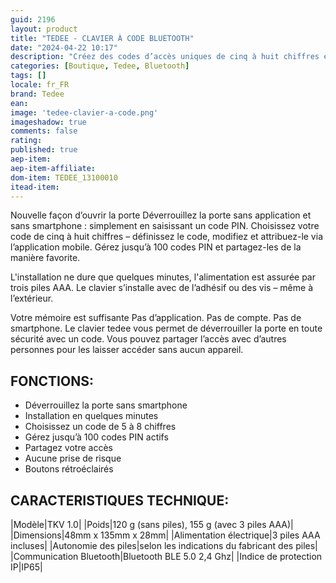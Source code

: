 ```yaml
---
guid: 2196
layout: product 
title: "TEDEE - CLAVIER À CODE BLUETOOTH"
date: "2024-04-22 10:17"
description: "Créez des codes d’accès uniques de cinq à huit chiffres et ouvrez les portes sans utiliser votre smartphone."
categories: [Boutique, Tedee, Bluetooth]
tags: []
locale: fr_FR
brand: Tedee
ean: 
image: 'tedee-clavier-a-code.png'
imageshadow: true
comments: false
rating:  
published: true
aep-item: 
aep-item-affiliate: 
dom-item: TEDEE_13100010
itead-item: 
---
```


Nouvelle façon d’ouvrir la porte
Déverrouillez la porte sans application et sans smartphone : simplement en saisissant un code PIN. Choisissez votre code de cinq à huit chiffres – définissez le code, modifiez et attribuez-le via l’application mobile. Gérez jusqu’à 100 codes PIN et partagez-les de la manière favorite.

L'installation ne dure que quelques minutes, l'alimentation est assurée par trois piles AAA. Le clavier s’installe avec de l’adhésif ou des vis – même à l’extérieur.

Votre mémoire est suffisante
Pas d’application. Pas de compte. Pas de smartphone. Le clavier tedee vous permet de déverrouiller la porte en toute sécurité avec un code. Vous pouvez partager l’accès avec d’autres personnes pour les laisser accéder sans aucun appareil.

## FONCTIONS:

- Déverrouillez la porte sans smartphone
- Installation en quelques minutes
- Choisissez un code de 5 à 8 chiffres
- Gérez jusqu’à 100 codes PIN actifs
- Partagez votre accès
- Aucune prise de risque
- Boutons rétroéclairés
 
## CARACTERISTIQUES TECHNIQUE:

|Modèle|TKV 1.0|
|Poids|120 g (sans piles), 155 g (avec 3 piles AAA)|
|Dimensions|48mm x 135mm x 28mm|
|Alimentation électrique|3 piles AAA incluses|
|Autonomie des piles|selon les indications du fabricant des piles|
|Communication Bluetooth|Bluetooth BLE 5.0 2,4 Ghz|
|Indice de protection IP|IP65|


